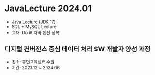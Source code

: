 # JavaLecture 2024.01
- Java Lecture (JDK 17)
- SQL + MySQL Lecture
- 교재: Do it! 자바 완전 정복

## 디지털 컨버전스 중심 데이터 처리 SW 개발자 양성 과정
- 장소: 휴먼교육센터 수원
- 기간: 2023.12 ~ 2024.06

